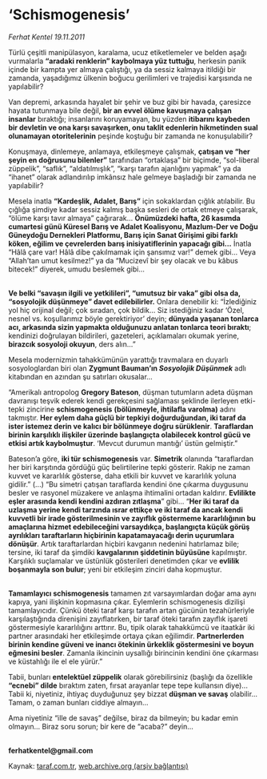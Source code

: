 # ‘Schismogenesis’

*Ferhat Kentel 19.11.2011*

<div class="yazi"><p>Türlü çeşitli manipülasyon, karalama, ucuz etiketlemeler ve belden aşağı vurmalarla <b>“aradaki renklerin” kaybolmaya yüz tuttuğu</b>, herkesin panik içinde bir kampta yer almaya çalıştığı, ya da sessiz kalmaya itildiği bir zamanda, yaşadığımız ülkenin boğucu gerilimleri ve trajedisi karşısında ne yapılabilir?</p>
<p>Van depremi, arkasında hayalet bir şehir ve buz gibi bir havada, çaresizce hayata tutunmaya bile değil, <b>bir an evvel ölüme kavuşmaya çalışan insanlar</b> bıraktığı; insanlarını koruyamayan, bu yüzden <b>itibarını kaybeden bir devletin ve ona karşı savaşırken, onu taklit edenlerin hikmetinden sual olunamayan otoritelerinin</b> peşinde koştuğu bir zamanda ne konuşulabilir?</p>
<p>Konuşmaya, dinlemeye, anlamaya, etkileşmeye çalışmak, <b>çatışan ve “her şeyin en doğrusunu bilenler”</b> tarafından “ortaklaşa” bir biçimde, “sol-liberal züppelik”, “saflık”, “aldatılmışlık”, “karşı tarafın ajanlığını yapmak” ya da “ihanet” olarak adlandırılıp imkânsız hale gelmeye başladığı bir zamanda ne yapılabilir?</p>
<p>Mesela inatla <b>“Kardeşlik, Adalet, Barış”</b> için sokaklardan çığlık atılabilir. Bu çığlığa şimdiye kadar sessiz kalmış başka sesleri de ortak etmeye çalışarak, “ölüme karşı tavır almaya” çağırarak... <b>Önümüzdeki hafta, 26 kasımda cumartesi günü K</b><b>üresel Barış ve Adalet Koalisyonu, Mazlum-Der ve Doğu Güneydoğu Dernekleri Platformu, Barış için Sanat Girişimi gibi farklı köken, eğilim ve çevrelerden barış inisiyatiflerinin yapacağı gibi...</b> İnatla “Hâlâ çare var! Hâlâ dibe çakılmamak için şansımız var!” demek gibi... Veya “Allah’tan umut kesilmez!” ya da “Mucizevî bir şey olacak ve bu kâbus bitecek!” diyerek, umudu beslemek gibi...</p>
<p><b><br/>Ve belki “savaşın ilgili ve yetkilileri”, “umutsuz bir vaka” gibi olsa da, “sosyolojik düşünmeye” davet edilebilirler.</b> Onlara denebilir ki: “İzlediğiniz yol hiç orijinal değil; çok sıradan, çok bildik... Siz istediğiniz kadar ‘Özel, nesnel vs. koşullarımız böyle gerektiriyor’ deyin; <b>dünyada yaşanan tonlarca acı, arkasında sizin yapmakta olduğunuzu anlatan tonlarca teori bıraktı</b>; kendinizi doğrulayan bildirileri, gazeteleri, açıklamaları okumak yerine, <b>birazcık sosyoloji okuyun</b>, ders alın...”</p>
<p>Mesela modernizmin tahakkümünün yarattığı travmalara en duyarlı sosyologlardan biri olan <b>Zygmunt Bauman’ın <i>Sosyolojik Düşünmek</i></b> adlı kitabından en azından şu satırları okusalar... </p>
<p>“Amerikalı antropolog <b>Gregory Bateson</b>, düşman tutumların adeta düşman davranışı teşvik ederek kendi gerekçesini sağlaması şeklinde ilerleyen etki-tepki zincirine <b>schismogenesis</b> <b>(bölünmeyle, ihtilafla varolma)</b> adını takmıştır. <b>Her eylem daha güçlü bir tepkiyi doğurduğundan, iki taraf da ister istemez derin ve kalıcı bir bölünmeye doğru sürüklenir</b>. <b>Taraflardan birinin karşılıklı ilişkiler üzerinde başlangıçta olabilecek kontrol gücü ve etkisi artık kaybolmuştur</b>. ‘Mevcut durumun mantığı’ üstün gelmiştir.”</p>
<p>Bateson’a göre, <b>iki tür schismogenesis</b> var. <b>Simetrik</b> olanında “taraflardan her biri karşıtında gördüğü güç belirtilerine tepki gösterir. Rakip ne zaman kuvvet ve kararlılık gösterse, daha etkili bir kuvvet ve kararlılık yoluna gidilir.” (...) “Bu simetri çatışan taraflarda kendini öne çıkarma duygusunu besler ve rasyonel müzakere ve anlaşma ihtimalini ortadan kaldırır. <b>Evlilikte eşler arasında kendi kendini azdıran zıtlaşma</b>” gibi... “<b>Her iki taraf da uzlaşma yerine kendi tarzında ısrar ettikçe ve iki taraf da ancak kendi kuvvetli bir irade gösterilmesinin ve zayıflık göstermeme kararlılığının bu amaçlarına hizmet edebileceğini varsaydıkça, başlangıçta küçük görüş ayrılıkları taraftarların hiçbirinin kapatamayacağı derin uçurumlara dönüşür</b>. Artık taraftarlardan hiçbiri kavganın nedenini hatırlamaz bile; tersine, iki taraf da şimdiki <b>kavgalarının şiddetinin büyüsüne</b> kapılmıştır. Karşılıklı suçlamalar ve üstünlük gösterileri denetimden çıkar ve <b>evlilik boşanmayla son bulur</b>; yeni bir etkileşim zinciri daha kopmuştur.</p>
<p><b><br/>Tamamlayıcı schismogenesis</b> tamamen zıt varsayımlardan doğar ama aynı kapıya, yani ilişkinin kopmasına çıkar. Eylemlerin schismogenesis dizilişi tamamlayıcıdır. Çünkü öteki taraf karşı tarafın artan gücünün tezahürleriyle karşılaştığında direnişini zayıflatırken, bir taraf öteki tarafın zayıflık işareti göstermesiyle kararlılığını arttırır. Bu, tipik olarak tahakkümcü ve itaatkâr iki partner arasındaki her etkileşimde ortaya çıkan eğilimdir. <b>Partnerlerden birinin kendine güveni ve inancı ötekinin ürkeklik göstermesini ve boyun eğmesini besler</b>. Zamanla ikincinin uysallığı birincinin kendini öne çıkarması ve küstahlığı ile el ele yürür.”</p>
<p>Tabii, bunları <b>entelektüel züppelik</b> olarak görebilirsiniz (başlığı da özellikle <b>“ecnebi” dilde</b> bıraktım zaten, fırsat arayanlar tepe tepe kullansın diye)... Tabii ki, niyetiniz, ihtiyaç duyduğunuz şey bizzat <b>düşman ve savaş</b> olabilir... Tamam, o zaman bunları ciddiye almayın... </p>
<p>Ama niyetiniz “ille de savaş” değilse, biraz da bilmeyin; bu kadar emin olmayın... Biraz soru sorun; bir kere de “acaba?” deyin... </p>
<p><b><br/>ferhatkentel@gmail.com</b></p>
</div>

Kaynak: [taraf.com.tr](http://www.taraf.com.tr/ferhat-kentel/makale-schismogenesis.htm), [web.archive.org (arşiv bağlantısı)](http://web.archive.org/web/20131115174820/http://www.taraf.com.tr/ferhat-kentel/makale-schismogenesis.htm)
